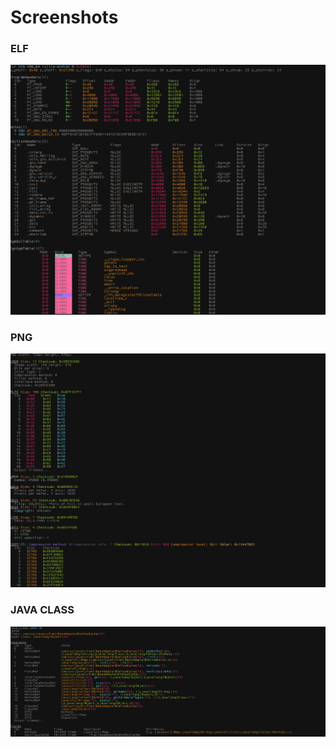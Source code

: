 # Screenshots

### ELF
![elf_example1](Screenshot2.png)

### PNG
![png_example1](Screenshot1.png)

### JAVA CLASS

![class_example1](Screenshot3.png)
